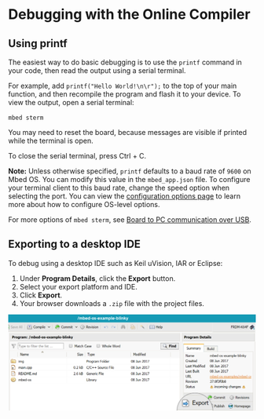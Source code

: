 <h1 id="debug-ide-qs">Debugging with the Online Compiler</h1>

## Using printf

The easiest way to do basic debugging is to use the `printf` command in your code, then read the output using a serial terminal.

For example, add `printf("Hello World!\n\r");` to the top of your main function, and then recompile the program and flash it to your device. To view the output, open a serial terminal:
```
mbed sterm
```

You may need to reset the board, because messages are visible if printed while the terminal is open.

To close the serial terminal, press Ctrl + C.

<span class="notes">**Note:** Unless otherwise specified, `printf` defaults to a baud rate of `9600` on Mbed OS. You can modify this value in the `mbed_app.json` file. To configure your terminal client to this baud rate, change the speed option when selecting the port. You can view the [configuration options page](../reference/configuration.html) to learn more about how to configure OS-level options.</span>

For more options of `mbed sterm`, see [Board to PC communication over USB](../tutorials/serial-comm.html).

## Exporting to a desktop IDE

To debug using a desktop IDE such as Keil uVision, IAR or Eclipse:

1. Under **Program Details**, click the **Export** button.
1. Select your export platform and IDE.
1. Click **Export**.
1. Your browser downloads a `.zip` file with the project files.

<span class="images">![](../images/export_online_compiler.png)</span>
